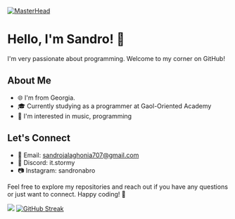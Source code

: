 [![MasterHead](https://cdn.fbsbx.com/v/t59.2708-21/407095202_375061665043846_8427888256534540618_n.gif?_nc_cat=110&ccb=1-7&_nc_sid=cf94fc&_nc_ohc=V_X0hU-Avh8AX8sgxSr&_nc_ht=cdn.fbsbx.com&oh=03_AdTXRLuAtlhn2VT4WgMTpiujnEjBcjTyz6s3063CKZWZVg&oe=656A9EC0)](https://github.com/sandronabro)


# Hello, I'm Sandro! 👋

I'm very passionate about programming. Welcome to my corner on GitHub!

## About Me

- 🌐 I'm from Georgia.
- 🎓 Currently studying as a programmer at Gaol-Oriented Academy
- 🚀 I'm interested in music, programming

## Let's Connect

- 📧 Email: sandrojalaghonia707@gmail.com
- 💼 Discord: it.stormy
- 📷 Instagram: sandronabro

Feel free to explore my repositories and reach out if you have any questions or just want to connect. Happy coding! 🚀

![](https://komarev.com/ghpvc/?username=sandronabro)
[![GitHub Streak](https://streak-stats.demolab.com/?sandronabro=DenverCoder1)](https://git.io/streak-stats)
